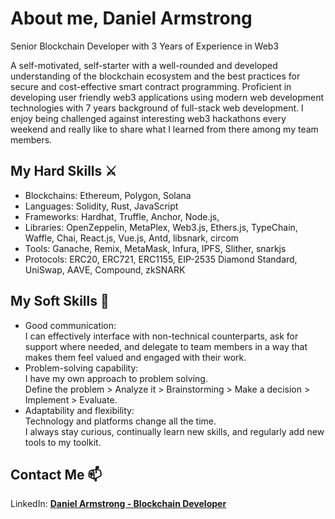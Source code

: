 # About me, Daniel Armstrong
Senior Blockchain Developer with 3 Years of Experience in Web3

A self-motivated, self-starter with a well-rounded and developed understanding of the blockchain ecosystem and the best practices for secure and cost-effective smart contract programming.
Proficient in developing user friendly web3 applications using modern web development technologies with 7 years background of full-stack web development.
I enjoy being challenged against interesting web3 hackathons every weekend and really like to share what I learned from there among my team members.


## My Hard Skills ⚔️
- Blockchains: Ethereum, Polygon, Solana
- Languages: Solidity, Rust, JavaScript
- Frameworks: Hardhat, Truffle, Anchor, Node.js, 
- Libraries: OpenZeppelin, MetaPlex, Web3.js, Ethers.js, TypeChain, Waffle, Chai, React.js, Vue.js, Antd, libsnark, circom
- Tools: Ganache, Remix, MetaMask, Infura, IPFS, Slither, snarkjs
- Protocols: ERC20, ERC721, ERC1155, EIP-2535 Diamond Standard, UniSwap, AAVE, Compound, zkSNARK


## My Soft Skills 📝
- Good communication:</br>I can effectively interface with non-technical counterparts, ask for support where needed, and delegate to team members in a way that makes them feel valued and engaged with their work.
- Problem-solving capability:</br>I have my own approach to problem solving.</br>Define the problem > Analyze it > Brainstorming > Make a decision > Implement > Evaluate.
- Adaptability and flexibility:</br>Technology and platforms change all the time.</br>I always stay curious, continually learn new skills, and regularly add new tools to my toolkit.


## Contact Me 📫
LinkedIn: [<b>Daniel Armstrong - Blockchain Developer</b>](https://www.linkedin.com/in/daniel-armstrong90/)

<!--
**web3-master/web3-master** is a ✨ _special_ ✨ repository because its `README.md` (this file) appears on your GitHub profile.

Here are some ideas to get you started:

- 🔭 I’m currently working on ...
- 🌱 I’m currently learning ...
- 👯 I’m looking to collaborate on ...
- 🤔 I’m looking for help with ...
- 💬 Ask me about ...
- 📫 How to reach me: ...
- 😄 Pronouns: ...
- ⚡ Fun fact: ...
-->
